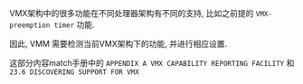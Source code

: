 
VMX架构中的很多功能在不同处理器架构有不同的支持, 比如之前提的 `VMX-preemption timer` 功能. 

因此, VMM 需要检测当前VMX架构下的功能, 并进行相应设置.

这部分内容match手册中的 `APPENDIX A VMX CAPABILITY REPORTING FACILITY` 和 `23.6 DISCOVERING SUPPORT FOR VMX`